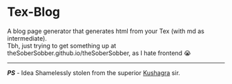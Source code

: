 # Tex-Blog
A blog page generator that generates html from your Tex (with md as intermediate). <br />
Tbh, just trying to get something up at theSoberSobber.github.io/theSoberSobber, as I hate frontend 😭

---

***PS*** - Idea Shamelessly stolen from the superior [Kushagra](https://github.com/KorigamiK) sir.

